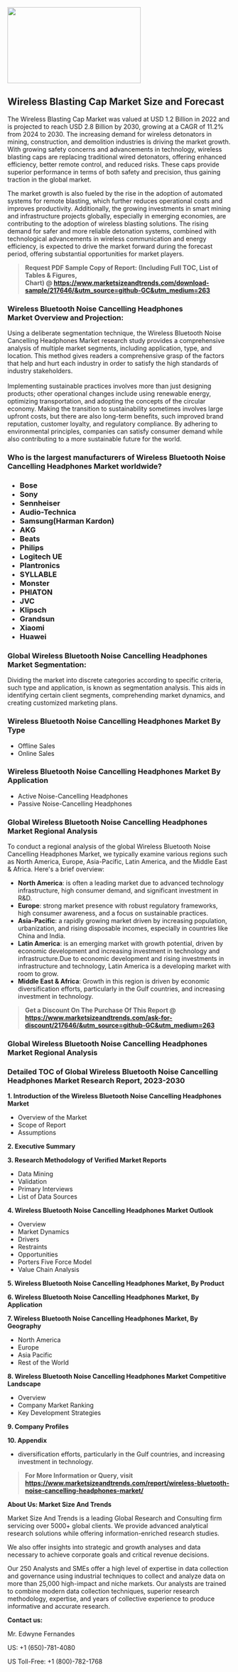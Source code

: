 <p><img class="alignnone size-medium wp-image-20088" src="https://ffe5etoiles.com/wp-content/uploads/2024/12/MST1-300x171.png" alt="" width="300" height="171" /></p><h2>Wireless Blasting Cap Market Size and Forecast</h2><p>The Wireless Blasting Cap Market was valued at USD 1.2 Billion in 2022 and is projected to reach USD 2.8 Billion by 2030, growing at a CAGR of 11.2% from 2024 to 2030. The increasing demand for wireless detonators in mining, construction, and demolition industries is driving the market growth. With growing safety concerns and advancements in technology, wireless blasting caps are replacing traditional wired detonators, offering enhanced efficiency, better remote control, and reduced risks. These caps provide superior performance in terms of both safety and precision, thus gaining traction in the global market.</p><p>The market growth is also fueled by the rise in the adoption of automated systems for remote blasting, which further reduces operational costs and improves productivity. Additionally, the growing investments in smart mining and infrastructure projects globally, especially in emerging economies, are contributing to the adoption of wireless blasting solutions. The rising demand for safer and more reliable detonation systems, combined with technological advancements in wireless communication and energy efficiency, is expected to drive the market forward during the forecast period, offering substantial opportunities for market players.</p></p><blockquote id="" class=""><strong>Request PDF Sample Copy of Report: (Including Full TOC, List of Tables &amp; Figures, Chart)&nbsp;@&nbsp;<strong><a href="https://www.marketsizeandtrends.com/download-sample/217646/&utm_source=github-GC&utm_medium=263" target="_blank">https://www.marketsizeandtrends.com/download-sample/217646/&utm_source=github-GC&utm_medium=263</a></strong></strong></blockquote><h3 id="" class="">Wireless Bluetooth Noise Cancelling Headphones Market&nbsp;Overview and Projection:</h3><p id="" class="">Using a deliberate segmentation technique, the Wireless Bluetooth Noise Cancelling Headphones Market research study provides a comprehensive analysis of multiple market segments, including application, type, and location. This method gives readers a comprehensive grasp of the factors that help and hurt each industry in order to satisfy the high standards of industry stakeholders. <br /> <br />Implementing sustainable practices involves more than just designing products; other operational changes include using renewable energy, optimizing transportation, and adopting the concepts of the circular economy. Making the transition to sustainability sometimes involves large upfront costs, but there are also long-term benefits, such improved brand reputation, customer loyalty, and regulatory compliance. By adhering to environmental principles, companies can satisfy consumer demand while also contributing to a more sustainable future for the world.</p><h3 id="" class="">Who is the largest manufacturers of&nbsp;Wireless Bluetooth Noise Cancelling Headphones Market worldwide?</h3><h3 class=""><p><ul><li>Bose </li><li> Sony </li><li> Sennheiser </li><li> Audio-Technica </li><li> Samsung(Harman Kardon) </li><li> AKG </li><li> Beats </li><li> Philips </li><li> Logitech UE </li><li> Plantronics </li><li> SYLLABLE </li><li> Monster </li><li> PHIATON </li><li> JVC </li><li> Klipsch </li><li> Grandsun </li><li> Xiaomi </li><li> Huawei</li></ul></p></h3><h3 id="" class="">Global&nbsp;Wireless Bluetooth Noise Cancelling Headphones Market Segmentation:</h3><p id="" class="">Dividing the market into discrete categories according to specific criteria, such type and application, is known as segmentation analysis. This aids in identifying certain client segments, comprehending market dynamics, and creating customized marketing plans.</p><h3 id="" class="">Wireless Bluetooth Noise Cancelling Headphones Market&nbsp;By Type</h3><p><p><ul><li>Offline Sales</li><li> Online Sales</p></li></ul></p></p><h3 id="" class="">Wireless Bluetooth Noise Cancelling Headphones Market&nbsp;By Application</h3><p class=""><p><ul><li>Active Noise-Cancelling Headphones</li><li> Passive Noise-Cancelling Headphones</li></ul></p></p><h3 id="" class="">Global Wireless Bluetooth Noise Cancelling Headphones Market Regional Analysis</h3><p id="" class="">To conduct a regional analysis of the global Wireless Bluetooth Noise Cancelling Headphones Market, we typically examine various regions such as North America, Europe, Asia-Pacific, Latin America, and the Middle East &amp; Africa. Here's a brief overview:</p><ul><li><strong>North America</strong>: is often a leading market due to advanced technology infrastructure, high consumer demand, and significant investment in R&amp;D.</li><li><strong>Europe</strong>: strong market presence with robust regulatory frameworks, high consumer awareness, and a focus on sustainable practices.</li><li><strong>Asia-Pacific</strong>: a rapidly growing market driven by increasing population, urbanization, and rising disposable incomes, especially in countries like China and India.</li><li><strong>Latin America</strong>: is an emerging market with growth potential, driven by economic development and increasing investment in technology and infrastructure.Due to economic development and rising investments in infrastructure and technology, Latin America is a developing market with room to grow.</li><li><strong>Middle East &amp; Africa</strong>: Growth in this region is driven by economic diversification efforts, particularly in the Gulf countries, and increasing investment in technology.</li></ul><blockquote id="" class=""><strong>Get a Discount On The Purchase Of This Report @ <strong><a href="https://www.marketsizeandtrends.com/ask-for-discount/217646/&utm_source=github-GC&utm_medium=263" target="_blank">https://www.marketsizeandtrends.com/ask-for-discount/217646/&utm_source=github-GC&utm_medium=263</a></strong></strong></blockquote><h3 id="" class="">Global Wireless Bluetooth Noise Cancelling Headphones Market Regional Analysis</h3><h3 id="" class="">Detailed TOC of Global Wireless Bluetooth Noise Cancelling Headphones Market Research Report, 2023-2030</h3><p id="" class=""><strong>1. Introduction of the Wireless Bluetooth Noise Cancelling Headphones Market</strong></p><ul><li>Overview of the Market</li><li>Scope of Report</li><li>Assumptions</li></ul><p id="" class=""><strong>2. Executive Summary</strong></p><p id="" class=""><strong>3. Research Methodology of Verified Market Reports</strong></p><ul><li>Data Mining</li><li>Validation</li><li>Primary Interviews</li><li>List of Data Sources</li></ul><p id="" class=""><strong>4. Wireless Bluetooth Noise Cancelling Headphones Market Outlook</strong></p><ul><li>Overview</li><li>Market Dynamics</li><li>Drivers</li><li>Restraints</li><li>Opportunities</li><li>Porters Five Force Model</li><li>Value Chain Analysis</li></ul><p id="" class=""><strong>5. Wireless Bluetooth Noise Cancelling Headphones Market, By Product</strong></p><p id="" class=""><strong>6. Wireless Bluetooth Noise Cancelling Headphones Market, By Application</strong></p><p id="" class=""><strong>7. Wireless Bluetooth Noise Cancelling Headphones Market, By Geography</strong></p><ul><li>North America</li><li>Europe</li><li>Asia Pacific</li><li>Rest of the World</li></ul><p id="" class=""><strong>8. Wireless Bluetooth Noise Cancelling Headphones Market Competitive Landscape</strong></p><ul><li>Overview</li><li>Company Market Ranking</li><li>Key Development Strategies</li></ul><p id="" class=""><strong>9. Company Profiles</strong></p><p id="" class=""><strong>10. Appendix</strong></p><ul><li>diversification efforts, particularly in the Gulf countries, and increasing investment in technology.</li></ul><blockquote id="" class=""><strong>For More Information or Query, visit <strong><strong><a href="https://www.marketsizeandtrends.com/report/wireless-bluetooth-noise-cancelling-headphones-market/" target="_blank">https://www.marketsizeandtrends.com/report/wireless-bluetooth-noise-cancelling-headphones-market/</a></strong></strong></strong></blockquote><p id="" class=""><strong>About Us: Market Size And Trends</strong></p><p id="" class="">Market Size And Trends is a leading Global Research and Consulting firm servicing over 5000+ global clients. We provide advanced analytical research solutions while offering information-enriched research studies.</p><p id="" class="">We also offer insights into strategic and growth analyses and data necessary to achieve corporate goals and critical revenue decisions.</p><p id="" class="">Our 250 Analysts and SMEs offer a high level of expertise in data collection and governance using industrial techniques to collect and analyze data on more than 25,000 high-impact and niche markets. Our analysts are trained to combine modern data collection techniques, superior research methodology, expertise, and years of collective experience to produce informative and accurate research.</p><p id="" class=""><strong>Contact us:</strong></p><p id="" class="">Mr. Edwyne Fernandes</p><p id="" class="">US: +1 (650)-781-4080</p><p id="" class="">US Toll-Free: +1 (800)-782-1768</p>
